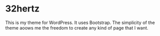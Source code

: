 # 32hertz


This is my theme for WordPress. It uses Bootstrap. The simplicity of the theme aoows me the freedom to create any kind of page that I want.
